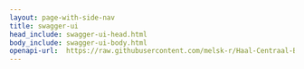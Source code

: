 ```yaml
---
layout: page-with-side-nav
title: swagger-ui
head_include: swagger-ui-head.html
body_include: swagger-ui-body.html
openapi-url:  https://raw.githubusercontent.com/melsk-r/Haal-Centraal-BRP-Update-API/master/specificatie/genereervariant/openapi.yaml
---
```

<div id="swagger-ui"></div>

